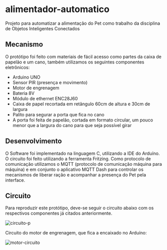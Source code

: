 # alimentador-automatico
Projeto para automatizar a alimentação do Pet como trabalho da disciplina de Objetos Inteligentes Conectados

## Mecanismo
O protótipo foi feito com materiais de fácil acesso como partes da caixa de papelão e um cano, também utilizamos os seguintes componentes eletrônicos: 
* Arduino UNO
* Sensor PIR (presença e movimento)
* Motor de engrenagem
* Bateria 8V
* Módulo de ethernet ENC28J60
* Caixa de papel recortada em retângulo 60cm de altura e 30cm de largura
* Palito para segurar a porta que fica no cano
* A porta foi feita de papelão, cortada em formato circular, um pouco menor que a largura do cano para que seja possível girar

## Desenvolvimento
O Software foi implementado na linguagem C, utilizando a IDE do Arduíno. O circuito foi feito utilizando a ferramenta Fritzing.
Como protocolo de comunicação utilizamos o MQTT (protocolo de comunicação máquina para máquina) e em conjunto o aplicativo MQTT Dash para controlar os mecanismos de liberar ração e acompanhar a presença do Pet pela interface.

## Circuito
Para reproduzir este protótipo, deve-se seguir o circuito abaixo com os respectivos componentes já citados anteriormente.

![circuito-p](https://user-images.githubusercontent.com/14910223/85233504-4da49f00-b3dd-11ea-943c-20c928cc9f44.jpg)

Circuito do motor de engrenagem, que fica a encaixado no Arduíno:

![motor-circuito](https://user-images.githubusercontent.com/14910223/85233521-6ad96d80-b3dd-11ea-88f9-c8bc3ea3d51e.png)
